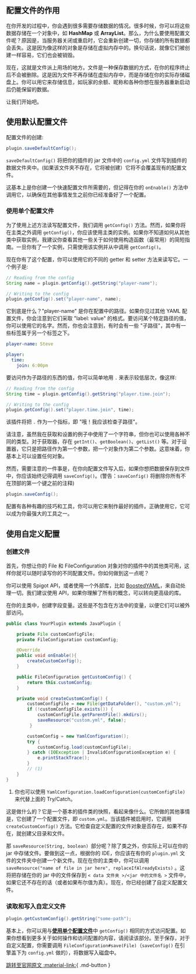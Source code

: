 ## 配置文件的作用

在你开发的过程中，你会遇到很多需要存储数据的情况。很多时候，你可以将这些数据存储在一个对象中，如 **HashMap** 或 **ArrayList**。那么，为什么要使用配置文件呢？原因是，当服务器关闭或重启时，它会重新创建一切，你存储的所有数据都会丢失。这是因为像这样的对象是存储在虚拟内存中的。换句话说，就像它们被创建一样容易，它们也会被销毁。

现在，这就是文件派上用场的地方。文件是一种保存数据的方式，在你的程序终止后不会被删除。这是因为文件不再存储在虚拟内存中，而是存储在你的实际存储磁盘上。你可以用它来存储信息，如玩家的余额、昵称和各种你想在服务器重新启动后仍能保留的数据。

让我们开始吧。

## 使用默认配置文件

配置文件的创建:

```java
plugin.saveDefaultConfig();
```

`saveDefaultConfig()` 将把你的插件的 jar 文件中的 `config.yml` 文件写到插件的数据文件夹中。(如果该文件夹不存在，它将被创建）它将不会覆盖现有的配置文件。

这基本上是你创建一个快速配置文件所需要的，但记得在你的 `onEnable()` 方法中调用它，以确保在其他事情发生之前你已经准备好了一个配置。

### 使用单个配置文件

为了使用上述方法读写配置文件，我们调用 `getConfig()` 方法。然而，如果你将在主类之外调用 `getConfig()`，你应该使用主类的实例。如果你不知道如何从其他类中获取实例，我建议你查看其他一些关于如何使用构造函数（最常用）的简短指南。一旦你有了一个实例，只需使用该实例并从中调用 `getConfig()`。

现在你有了这个配置，你可以使用它的不同的 getter 和 setter 方法来读写它。一个例子是:

```java
// Reading from the config
String name = plugin.getConfig().getString("player-name");

// Writing to the config
plugin.getConfig().set("player-name", name);
```

它到底是什么？"player-name" 是你在配置中的路径。如果你见过其他 YAML 配置文件，你会注意到它们采取 "label: value" 的格式。要访问某个特定路径的值，你可以使用它的名字。然而，你也会注意到，有时会有一些 "子路径"，其中有一些标签属于另一个标签之下。

```yaml
player-name: Steve

player:
  time:
    join: 6:00pm
```

要访问作为子路径的东西的值，你可以简单地用 `.` 来表示较低层次，像这样:

```java
// Reading from the config
String time = plugin.getConfig().getString("player.time.join");

// Writing to the config
plugin.getConfig().set("player.time.join", time);
```

该插件将把 `.` 作为一个指标，即 "哦！我应该检查子路径"。

请注意，虽然我在获取和设置的例子中使用了一个字符串，但你也可以使用各种不同的类型。对于获取器，存在 `getInt()`、`getBoolean()`、`getList()` 等。对于设置器，它只是把路径作为第一个参数，把一个对象作为第二个参数。这意味着，你基本上可以设置任何对象。

然而，需要注意的一件事是，在你向配置文件写入后，如果你想把数据保存到文件中，你应该始终记得调用 `saveConfig()`。(警告：`saveConfig()` 将删除你所有不在顶部的第一个键之前的注释)

```java
plugin.saveConfig();
```

配置有各种有趣的技巧和工具，你可以用它来制作最好的插件。正确使用它，它可以成为你最强大的工具之一。

## 使用自定义配置

### 创建文件

首先，你想让你的 File 和 FileConfiguration 对象对你的插件中的其他类可用，这样你就可以随时读写你的不同配置文件。你如何做到这一点呢？

你可以使用 Spigot API，或者使用一个外部库，比如 [BoostedYAML](https://www.spigotmc.org/threads/%E2%9A%A1-boostedyaml-standalone-yaml-library-with-updater-and-comment-support-much-more-5min-setup-%E2%9A%A1.545585/)，来自动处理一切。我们建议使用 API，如果你理解了所有的概念，可以转向更高级的库。

在你的主类中，创建字段变量。这些是不包含在方法中的变量，以便它们可以被外部访问。

```java
public class YourPlugin extends JavaPlugin {

    private File customConfigFile;
    private FileConfiguration customConfig;

    @Override
    public void onEnable(){
        createCustomConfig();
    }

    public FileConfiguration getCustomConfig() {
        return this.customConfig;
    }

    private void createCustomConfig() {
        customConfigFile = new File(getDataFolder(), "custom.yml");
        if (!customConfigFile.exists()) {
            customConfigFile.getParentFile().mkdirs();
            saveResource("custom.yml", false);
         }

        customConfig = new YamlConfiguration();
        try {
            customConfig.load(customConfigFile);
        } catch (IOException | InvalidConfigurationException e) {
            e.printStackTrace();
        }
        // (1)
    }
}
```

1. 你也可以使用 `YamlConfiguration.loadConfiguration(customConfigFile)` 来代替上面的 Try/Catch。

这是做什么的？它是一个基本的插件类的快照，看起来像什么。它所做的其他事情是，它创建了一个配置文件，即 `custom.yml`。当该插件被启用时，它调用 `createCustomConfig()` 方法。它检查自定义配置的文件对象是否存在，如果不存在，就创建父目录和文件。

那 `saveResource(String, boolean) `部分呢？除了类之外，你实际上可以在你的 jar 中存储文件。要做到这一点，根据你的 IDE，你应该在有你的 `plugin.yml` 文件的文件夹中创建一个新文件。现在在你的主类中，你可以调用 `saveResource("name of file in jar here", replaceIfAlreadyExists)` 。这将把存储在你的 jar 中的文件保存到 `< data 文件夹 >/<jar 中的文件名 >` 文件中，如果它还不存在的话（或者如果布尔值为真）。现在，你已经创建了自定义配置文件。

### 读取和写入自定义文件

```java
plugin.getCustomConfig().getString("some-path");
```

基本上，你可以用与[**使用单个配置文件**](#_3)中 `getConfig()` 相同的方式访问配置。如果你想看到更多关于如何操作和访问配置的内容，请阅读该部分。至于保存，对于自定义配置，你需要调用 `FileConfiguration#save(File)`（`saveConfig()` 在引擎盖下为 `config.yml` 做的），将数据写入磁盘中。

[跳转至官网原文 :material-link:](https://www.spigotmc.org/wiki/config-files/){ .md-button }
